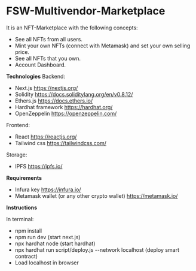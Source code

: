 # FSW-Multivendor-Marketplace

It is an NFT-Marketplace with the following concepts:
-	See all NFTs from all users.
-	Mint your own NFTs (connect with Metamask) and set your own selling price.
-	See all NFTs that you own.
-	Account Dashboard.


**Technologies**
Backend:
- Next.js https://nextjs.org/
- Solidity https://docs.soliditylang.org/en/v0.8.12/
-	Ethers.js https://docs.ethers.io/
-	Hardhat framework https://hardhat.org/
-	OpenZeppelin https://openzeppelin.com/

Frontend:
-	React https://reactjs.org/
-	Tailwind css https://tailwindcss.com/

Storage:
-	IPFS https://ipfs.io/

**Requirements**

- Infura key https://infura.io/
- Metamask wallet (or any other crypto wallet) https://metamask.io/

**Instructions**

In terminal:
-	npm install
-	npm run dev (start next.js)
-	npx hardhat node (start hardhat)
-	npx hardhat run script/deploy.js --network localhost (deploy smart contract)
-	Load localhost in browser

